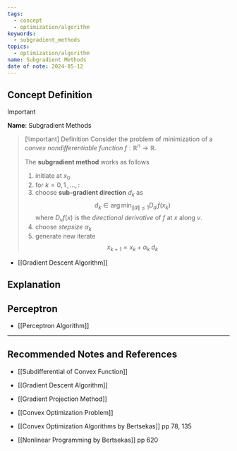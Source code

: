 ```yaml
---
tags:
  - concept
  - optimization/algorithm
keywords:
  - subgradient_methods
topics:
  - optimization/algorithm
name: Subgradient Methods
date of note: 2024-05-12
---
```


## Concept Definition

>[!important]
>**Name**: Subgradient Methods

>[!important] Definition
>Consider the problem of minimization of a *convex nondifferentiable function* $f: \mathbb{R}^{n} \to \mathbb{R}$. 
>
>The **subgradient method** works as follows
>1. initiate at $x_{0}$
>2. for $k=0,1 \,{,}\ldots{,}\,$:
>	1. choose **sub-gradient direction** $d_{k}$ as $$d_{k} \in \arg\min_{\lVert d \rVert \le 1 }D_{d}\,f(x_{k})$$ where $D_{v}f(x)$ is the *directional derivative* of $f$ at $x$ along $v$.
>	2. choose *stepsize* $\alpha_{k}$
>	3. generate new iterate $$x_{k+1} = x_{k}+ \alpha_{k}\;d_{k}$$ 


- [[Gradient Descent Algorithm]]

## Explanation


## Perceptron

- [[Perceptron Algorithm]]



-----------
##  Recommended Notes and References

- [[Subdifferential of Convex Function]]
- [[Gradient Descent Algorithm]]
- [[Gradient Projection Method]]

- [[Convex Optimization Problem]]

- [[Convex Optimization Algorithms by Bertsekas]] pp 78, 135
- [[Nonlinear Programming by Bertsekas]] pp 620